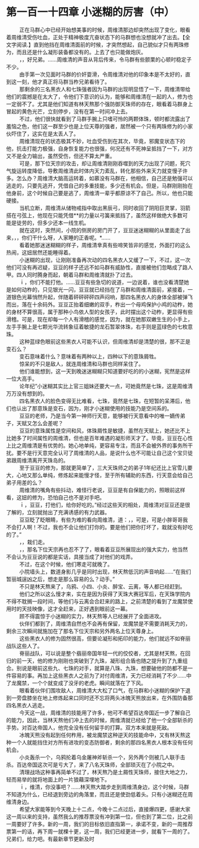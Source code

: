 <h1>第一百一十四章 小迷糊的厉害（中）</h1>
<div id="content">&nbsp&nbsp&nbsp&nbsp&nbsp&nbsp&nbsp&nbsp
 正在马群心中已经开始想美事的时候，周维清那边却突然出现了变化，眼看着周维清受伤吐血，正处于精神极度亢奋状态下的马群想也没想就冲了出去。【全文字阅读.】直到他挡在周维清面前的时候，才突然想起，自己貌似才只有两珠修为，而且还是什么凝形装备都没有的。上去了也只能做炮灰。
 <br/>&nbsp&nbsp&nbsp&nbsp&nbsp&nbsp&nbsp&nbsp
 ，，好兄弟。……周维清的声音从背后传来，令马群有些颤栗的心顿时稳定子不少。
 <br/>&nbsp&nbsp&nbsp&nbsp&nbsp&nbsp&nbsp&nbsp
 由手第一次见面时马群的价奸耍滑，令周维清对他的印象本是不太好的，直到这一刻，他才真正将马群当柞兄弟看待了。
 <br/>&nbsp&nbsp&nbsp&nbsp&nbsp&nbsp&nbsp&nbsp
 那剩余的三名黑衣人和七珠强者因为马群的出现明显悟了一下，周维清带给他们的震撼是在太大了，令他们下意识的认为，能够和周维清在一起的人，修为也一定弱不了。尤其是他们知道有林天熬那个强防御天珠师的存在，眼看着马群身上冒起的黄色光芒，立刻停步，没有在第一时间冲上去。
 <br/>&nbsp&nbsp&nbsp&nbsp&nbsp&nbsp&nbsp&nbsp
 不过，他们很快就看到了马群手腕上只嗜可怜的两颗体珠，顿时都流露出了羞恼之色，他们这一群至少也是上位天尊的强者，居然被一个只有两珠修为的小家伙吓住了，这实在是太丢人了。
 <br/>&nbsp&nbsp&nbsp&nbsp&nbsp&nbsp&nbsp&nbsp
 周维清现在的状态极其不妙，吐血受伤到在其次，毕竟，邪魔变状态下的他，抗击打能力极强，自身恢复能力也很强，何况还有不死神呈抵挡了一下，对方又不是全力输出，虽然受伤，但还不算太严重。
 <br/>&nbsp&nbsp&nbsp&nbsp&nbsp&nbsp&nbsp&nbsp
 可是，那下位天宗的攻击，却让周维清刚刚吞噬到的天力出现了问题，死穴气旋运转度降低，导敷周维清此时体内天力紊乱，转化那些外来天力就变慢子许多。怎么办？周维清大脑高运转着，如慕没有马群在，他相信，自己还是勉强可以逃走的，只要先逃开，凭借自己的多重技能，多少还有机会。但是，马群刚刚抬在他身前，这个时候自己要是逃了，周维清一辈乎都原谅不了自己。所以，他也只能硬接。
 <br/>&nbsp&nbsp&nbsp&nbsp&nbsp&nbsp&nbsp&nbsp
 当机立断，周维清从储物戒指中取出黑辰弓，同时收回了阴阳巨灵掌，羽箭搭在弓弦上，他现在只能凭借**的力量以弓簧来抵挡了，虽然这样做绝大多数可能是徒劳的，但多少还本一线生机。
 <br/>&nbsp&nbsp&nbsp&nbsp&nbsp&nbsp&nbsp&nbsp
 就在这时，突然间，小院的侧房的房门开了，豆豆迷迷糊糊的从里面走了出来，，，你们干什么呀，人家睡的正香呢。*……
 <br/>&nbsp&nbsp&nbsp&nbsp&nbsp&nbsp&nbsp&nbsp
 看着她那迷迷糊糊的样子，周维清丵真有些啼笑皆非的感觉，外面打的这么热闹，这妞居然还能睡得着。
 <br/>&nbsp&nbsp&nbsp&nbsp&nbsp&nbsp&nbsp&nbsp
 小迷糊的出现，让刚刚准备再次动的四名黑衣人又缓了一下，不过，这一次他们可没有再迟疑，豆豆的样子还远不如马群有威胁性，直接被他们忽略成了路人甲。四人同时腾身而起，朝着马群和周维清就扑了过去。
 <br/>&nbsp&nbsp&nbsp&nbsp&nbsp&nbsp&nbsp&nbsp
 ｉ，你们不能打他。……豆豆有些急切的说道，一边说着，谁也没看清楚她是如何动柞的，只见银光一闪，豆豆就已经挡在了马群和周维清面前，紧接着，一道银色光幕悄然升起，伴随着砰砰砰砰四声闷响，那四名黑衣人的身体全部被弹飞而出，落在十余码外。豆豆正抬着细嫩的双手，柞出一个母鸡保护小鸡的动柞，她的身材不算很高，属于那种小鸟依人型的女孩子，此时摆出这个动柞，更显得有些滑稽。可是，现在却每一个人有滑稽的感觉，因为，就在她那双嫩生生的小手上，左手手腕上是七颗光华流转象征着敏捷的龙石暂翠体珠，右手则是蓝绿色的七枚意珠。
 <br/>&nbsp&nbsp&nbsp&nbsp&nbsp&nbsp&nbsp&nbsp
 这种蓝绿色眼前这些黑衣人可能不认识，但周维清却是清楚的很，那不正是变石么？
 <br/>&nbsp&nbsp&nbsp&nbsp&nbsp&nbsp&nbsp&nbsp
 变石意味着什么？意味着有两种以上，四种以下的意珠屑牲。
 <br/>&nbsp&nbsp&nbsp&nbsp&nbsp&nbsp&nbsp&nbsp
 惊呆的不只是敌人，就连周维清和马群也同样呆住了。
 <br/>&nbsp&nbsp&nbsp&nbsp&nbsp&nbsp&nbsp&nbsp
 他们谁能想到，这一天到晚迷迷糊糊只知道要好吃的的小迷糊，宪然是这样一位大高手。
 <br/>&nbsp&nbsp&nbsp&nbsp&nbsp&nbsp&nbsp&nbsp
 论年纪”小迷糊其实比上官三姐妹还要大一点，可她竟然是七珠，这是周维清万万没有想到的。
 <br/>&nbsp&nbsp&nbsp&nbsp&nbsp&nbsp&nbsp&nbsp
 四名黑衣人的脸色变得无比难看，七珠，竟然是七珠，在短暂的呆滞后，他们也认出了那意珠是变石，因为，刚才小迷糊使用的技能乃是空间系的。
 <br/>&nbsp&nbsp&nbsp&nbsp&nbsp&nbsp&nbsp&nbsp
 豆豆的老师，乃是当今第一神师行天意，能够被行天意看中的唯一嫡传弟子，天赋又怎么会差呢？
 <br/>&nbsp&nbsp&nbsp&nbsp&nbsp&nbsp&nbsp&nbsp
 豆豆的意珠属性是空间和风，体珠屑性是敏捷，虽然在天赋上，她还比不上比她多了时间属性的周维清，但也是百年难遇的凝形师天才了。毕竟，豆豆在心性上比之周维清是有优势的。她心地单纯，更容易专注，而且不会被外界的事务所干扰。要不是行天意完全认可了周维清的人品，是说什么也不可能让自己这个宝贝徒弟跟周维清离开天珠岛的。
 <br/>&nbsp&nbsp&nbsp&nbsp&nbsp&nbsp&nbsp&nbsp
 至于豆豆的修为，那就更简单了，三大天珠师之的弟子1年纪还比上官雪儿要大，心地又那么单纯，修炼起来能慢才怪，至于所有辅助的东西，行天意会给自己弟子用差的么？
 <br/>&nbsp&nbsp&nbsp&nbsp&nbsp&nbsp&nbsp&nbsp
 周维清的嘴角有些抖动，难怪行老说，豆豆是有自保能力的，照眼前这样看，这妞的修为，恐怕自己也不是对手吧。
 <br/>&nbsp&nbsp&nbsp&nbsp&nbsp&nbsp&nbsp&nbsp
 ｉ，豆豆，打他们，给你好吃的。”经过这些天的相处，周维清对豆豆还是很了解的，立刻就抛出了充满诱感的有力武器。
 <br/>&nbsp&nbsp&nbsp&nbsp&nbsp&nbsp&nbsp&nbsp
 豆豆眨了眨眼睛，有些为难的看向周维清，道：，，可是，可是小胖哥哥我不会打人啊！不过，我也不会让他们打你的。要是他们把你打坏了，栽就没有好吃的了。”
 <br/>&nbsp&nbsp&nbsp&nbsp&nbsp&nbsp&nbsp&nbsp
 ，，栽们走。
 <br/>&nbsp&nbsp&nbsp&nbsp&nbsp&nbsp&nbsp&nbsp
 ，，那名下位天宗再也忍不了了，眼看着豆豆所展现出的强大实力，他当然不会认为豆豆说的都是实话，具接当成了对他们的戏弄。
 <br/>&nbsp&nbsp&nbsp&nbsp&nbsp&nbsp&nbsp&nbsp
 不过，在这个时候，他们寒走可就晚了。
 <br/>&nbsp&nbsp&nbsp&nbsp&nbsp&nbsp&nbsp&nbsp
 小院墙头上，数道身影几乎是同时出现，林天熬低沉的声音响起……”在我们暂丽城逞凶之后，想走是那么容易的么？动手。”
 <br/>&nbsp&nbsp&nbsp&nbsp&nbsp&nbsp&nbsp&nbsp
 不只是林天熬来了，乌鸦、小四、小炎、醉宝、云离，等人都已经赶到。
 <br/>&nbsp&nbsp&nbsp&nbsp&nbsp&nbsp&nbsp&nbsp
 他们之所以这么慢才来，实在是因为获得了天珠大赛冠军后，在天珠学院内不得不耽搁一段时间，等他们与云离会合赶来的路上，之前清楚的看到了龙魔禁使用时的天技映像，这才全赶来，正好遇到眼前这一幕。
 <br/>&nbsp&nbsp&nbsp&nbsp&nbsp&nbsp&nbsp&nbsp
 顾不得震惊于小迷糊的实力，林天熬等人已经展开了全面进攻。
 <br/>&nbsp&nbsp&nbsp&nbsp&nbsp&nbsp&nbsp&nbsp
 伙伴们都到了，周维清自然也不会再有保留，龙魔禁是不需要消耗天力的，剩余三次瞬间就施加在了那名下位天宗和另外两名上位天尊身上。
 <br/>&nbsp&nbsp&nbsp&nbsp&nbsp&nbsp&nbsp&nbsp
 这些黑衣人的修为固然很高，但要论凝形和拓印的能力，他们就远不如脊丽战队这些人了。
 <br/>&nbsp&nbsp&nbsp&nbsp&nbsp&nbsp&nbsp&nbsp
 脊丽战队，可以说是整个翡丽帝国年轻一代的佼佼者，尤其是材天熬，在回归的前一天，他的修为刚刚也突破到了九珠，凝形组合盾也随之提升到了九重组合。别说是眼前这些九、七珠的对手，就算是八珠、九珠，想要破他的防都不是一件容易的事。再加上这些黑衣人之前为了对付周维清，天力已经消耗了不少……中了龙魔禁，一个个就变成了没牙的老虎。瞬间就落在了下风。
 <br/>&nbsp&nbsp&nbsp&nbsp&nbsp&nbsp&nbsp&nbsp
 眼看着伙伴们围攻敌人，周维清大大松了口气，在马群和小迷糊的保护下退到一旁盘膝坐在地上修炼起来口同时还不忘将两头冰魄天熊放出来，在外围防备那四名黑衣人逃走。
 <br/>&nbsp&nbsp&nbsp&nbsp&nbsp&nbsp&nbsp&nbsp
 今天这一战，周维清的技能用了许多，他可不希望百达帝国近一步了解自己的能力，因此，当林天熬他们冲上去的时候，周维清就已经给了他一个全部斩杀的手势。对百达帝国人，他完全没有任何留手的打算。双方本来就是死敌。
 <br/>&nbsp&nbsp&nbsp&nbsp&nbsp&nbsp&nbsp&nbsp
 冰魄天熊没有起到任何柞用，被龙魔禁这种逆天的技能命中，又有林天熬这种一个人就能挡住对方所有进攻的变态防御者，剩余的那四名黑衣人根本没有任何机会。
 <br/>&nbsp&nbsp&nbsp&nbsp&nbsp&nbsp&nbsp&nbsp
 小炎轰杀一个，乌鸦抡着乌金屠神斧斩杀一个，另外两个则被几人联手击杀。百达帝国这次可是亏大了，来了八名天珠师，全部琐灭在了小院之中。
 <br/>&nbsp&nbsp&nbsp&nbsp&nbsp&nbsp&nbsp&nbsp
 清理战场这种事再简单不过了，林天熬乃是土屑性天珠师，接住大地之力，轻而易举的就将地面上的一片狼藉深埋地下。
 <br/>&nbsp&nbsp&nbsp&nbsp&nbsp&nbsp&nbsp&nbsp
 ｉ，维清，你没事吧？……林天熬大踏步走到周维清身边，这个时候，马群不知道为什么，已经退到旁边的角落里，而且还是使劲低着头。只有小迷糊还在周维清身边。
 <br/>&nbsp&nbsp&nbsp&nbsp&nbsp&nbsp&nbsp&nbsp
 希望大家能等到今天晚上十二点，今晚十二点过后，直接爆四更，感谢大家这一周以来的支持，虽然我么的推荐票没有冲到第一位，但也到了第二位，比之前一周要好了许多。新的一周，我们的目标依旧直指第一，承诺不变，新的一周推荐票第一的话，再下周一就棵十更，这一周，我们已经更进一步，就看下一周的了。兄弟们，给力吧。有最新章节更新及时
 <br/>&nbsp&nbsp&nbsp&nbsp&nbsp&nbsp&nbsp&nbsp
 <br/>&nbsp&nbsp&nbsp&nbsp&nbsp&nbsp&nbsp&nbsp
</div>
